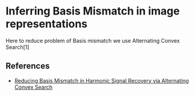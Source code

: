 # Inferring Basis Mismatch in image representations

Here to reduce problem of Basis mismatch we use Alternating Convex Search[1]

## References
- [Reducing Basis Mismatch in Harmonic Signal Recovery via Alternating Convex Search](https://ieeexplore.ieee.org/abstract/document/6815988/)
